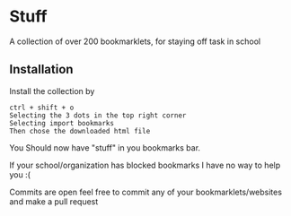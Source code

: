 
# Stuff

A collection of over 200 bookmarklets, for staying off task in school


## Installation

Install the collection by

```
ctrl + shift + o
Selecting the 3 dots in the top right corner
Selecting import bookmarks
Then chose the downloaded html file
```
You Should now have "stuff" in you bookmarks bar.

If your school/organization has blocked bookmarks I have no way to help you :(

Commits are open feel free to commit any of your bookmarklets/websites and make a pull request


    
